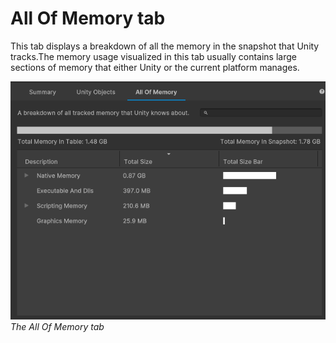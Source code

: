 # All Of Memory tab

This tab displays a breakdown of all the memory in the snapshot that Unity tracks.The memory usage visualized in this tab usually contains large sections of memory that either Unity or the current platform manages.

![The All Of Memory tab](images/all-of-memory-tab.png)
<br/>*The All Of Memory tab*